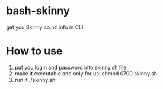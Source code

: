 bash-skinny
===========

get you Skinny.co.nz info in CLI

How to use
==========
 1. put you login and password into skinny.sh file
 2. make it executable and only for us: chmod 0700 skinny.sh
 3. run it ./skinny.sh

